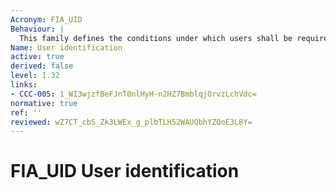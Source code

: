 ```yaml
---
Acronym: FIA_UID
Behaviour: |
  This family defines the conditions under which users shall be required to identify themselves before performing any other actions that are to be mediated by the TSF and which require user identification.
Name: User identification
active: true
derived: false
level: 1.32
links:
- CCC-005: 1_WI3wjzfBeFJnT0nlHyH-n2HZ7BmblqjOrvzLchVdc=
normative: true
ref: ''
reviewed: wZ7CT_cbS_Zk3LWEx_g_plbTLH52WAUQbhYZQoE3L8Y=
---
```


# FIA_UID User identification